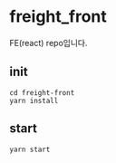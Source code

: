 # freight_front
FE(react) repo입니다.

## init
```
cd freight-front
yarn install
```

## start
```
yarn start
```
